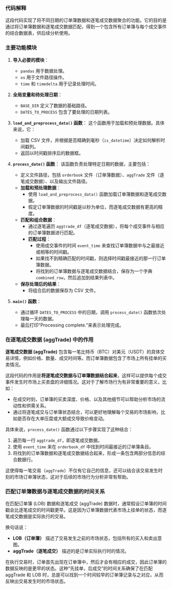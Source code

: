 ### 代码解释
这段代码实现了将不同日期的订单簿数据和逐笔成交数据聚合的功能。它的目的是通过将订单簿数据和逐笔成交数据匹配，得到一个包含所有订单簿与每个成交事件的综合数据表，供后续分析使用。

### 主要功能模块

1. **导入必要的模块**：
   - `pandas` 用于数据处理。
   - `os` 用于文件路径操作。
   - `time` 和 `timedelta` 用于记录处理时间。

2. **全局变量和待处理日期**：
   - `BASE_DIR` 定义了数据的基础路径。
   - `DATES_TO_PROCESS` 包含了要处理的日期列表。

3. **`load_and_preprocess_data()` 函数**：
   这个函数用于加载和预处理数据。具体来说，它：
   - 加载 CSV 文件，并根据是否精确到毫秒（`is_datetime`）决定如何解析时间戳列。
   - 返回以时间戳排序后的数据框。

4. **`process_date()` 函数**：
   该函数负责处理特定日期的数据，主要包括：
   - 定义文件路径，包括 `orderbook` 文件（订单簿数据）、`aggTrade` 文件（逐笔成交数据）、以及输出文件路径。
   - **加载和预处理数据**：
     - 使用 `load_and_preprocess_data()` 函数加载订单簿数据和逐笔成交数据。
     - 假定订单簿数据的时间戳是以秒为单位，而逐笔成交数据有更高的精度。
   - **匹配和组合数据**：
     - 通过逐笔遍历 `aggtrade_df`（逐笔成交数据），将每个成交事件与相应的订单簿数据进行匹配。
     - **匹配过程**：
       - 使用成交事件的时间 `event_time` 来查找订单簿数据中与之最接近或相等的时间戳。
       - 如果找不到精确匹配的时间戳，则选择时间戳最接近的那一行订单簿数据。
       - 将找到的订单簿数据与逐笔成交数据结合，保存为一个字典 `combined_row`，然后追加到结果列表中。
   - **保存处理后的结果**：
     - 将组合后的数据保存为 CSV 文件。

5. **`main()` 函数**：
   - 通过循环 `DATES_TO_PROCESS` 中的日期，调用 `process_date()` 函数依次处理每一天的数据。
   - 最后打印“Processing complete.”来表示处理完成。

### 在逐笔成交数据 (aggTrade) 中的作用
**逐笔成交数据 (aggTrade)** 包含每一笔比特币（BTC）对美元（USDT）的具体交易详情，例如价格、数量、成交时间等。而订单簿数据包含了市场上所有挂单的买卖情况。

这段代码的作用是**将逐笔成交数据与订单簿数据结合起来**，这样可以提供每个成交事件发生时市场上买卖盘的详细情况。这对于了解市场行为有非常重要的意义，比如：
- 在成交时刻，订单簿的买卖深度、价格、以及其他细节可以帮助分析市场的流动性和供需关系。
- 通过将逐笔成交与订单簿状态结合，可以更好地理解每个交易的市场影响，比如是否存在大单压盘或大额成交导致价格变动。

具体来说，`process_date()` 函数通过以下步骤实现了这种结合：
1. 遍历每一行 `aggtrade_df`，即逐笔成交数据。
2. 使用 `event_time` 来在 `orderbook_df` 中找到时间最接近的订单簿条目。
3. 将找到的订单簿数据和逐笔成交数据结合起来，形成一条包含两部分信息的综合数据行。

这使得每一笔交易（`aggTrade`）不仅有它自己的信息，还可以结合该交易发生时刻的市场订单簿状态，这对于后续的市场行为分析非常有帮助。

### 匹配订单簿数据与逐笔成交数据的时间关系
在匹配订单簿 (LOB) 数据和逐笔成交 (aggTrade) 数据时，通常假设订单簿的时间戳会比逐笔成交的时间戳更早。这是因为订单簿数据代表市场上挂单的状态，而逐笔成交数据是实际执行的交易。

换句话说：
- **LOB（订单簿）** 描述了交易发生之前的市场状态，包括所有的买入和卖出意图。
- **aggTrade（逐笔成交）** 描述的是订单实际执行时的情况。

在执行交易时，订单首先出现在订单簿中，然后才会有相应的成交，因此订单簿的数据反映的是更早的状态。这种“先挂单，后成交”的时间关系确保了在匹配 aggTrade 和 LOB 时，总是可以找到一个时间较早的订单簿记录与之对应，从而反映出交易发生时的市场状态。


